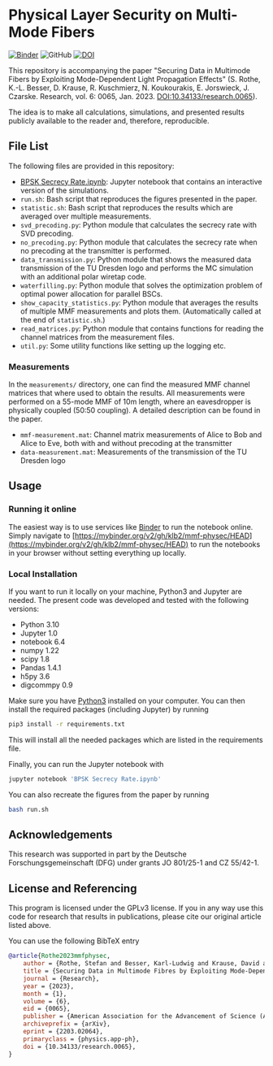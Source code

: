# Physical Layer Security on Multi-Mode Fibers

[![Binder](https://mybinder.org/badge_logo.svg)](https://mybinder.org/v2/gh/klb2/mmf-physec/HEAD)
![GitHub](https://img.shields.io/github/license/klb2/mmf-physec)
[![DOI](https://img.shields.io/badge/doi-10.34133/research.0065-informational)](https://doi.org/10.34133/research.0065)

This repository is accompanying the paper "Securing Data in Multimode Fibers by
Exploiting Mode-Dependent Light Propagation Effects" (S. Rothe, K.-L. Besser,
D. Krause, R. Kuschmierz, N.  Koukourakis, E. Jorswieck, J. Czarske. Research,
vol. 6: 0065, Jan. 2023.
[DOI:10.34133/research.0065](https://doi.org/10.34133/research.0065)).

The idea is to make all calculations, simulations, and presented results
publicly available to the reader and, therefore, reproducible.



## File List
The following files are provided in this repository:

- [BPSK Secrecy
  Rate.ipynb](https://mybinder.org/v2/gh/klb2/mmf-physec/HEAD?labpath=BPSK%20Secrecy%20Rate.ipynb):
  Jupyter notebook that contains an interactive version of the simulations.
- `run.sh`: Bash script that reproduces the figures presented in the paper.
- `statistic.sh`: Bash script that reproduces the results which are averaged
  over multiple measurements.
- `svd_precoding.py`: Python module that calculates the secrecy rate with SVD
  precoding.
- `no_precoding.py`: Python module that calculates the secrecy rate when no
  precoding at the transmitter is performed.
- `data_transmission.py`: Python module that shows the measured data
  transmission of the TU Dresden logo and performs the MC simulation with an
  additional polar wiretap code.
- `waterfilling.py`: Python module that solves the optimization problem of
  optimal power allocation for parallel BSCs.
- `show_capacity_statistics.py`: Python module that averages the results of
  multiple MMF measurements and plots them. (Automatically called at the end of
  `statistic.sh`.)
- `read_matrices.py`: Python module that contains functions for reading the
  channel matrices from the measurement files.
- `util.py`: Some utility functions like setting up the logging etc.

### Measurements
In the `measurements/` directory, one can find the measured MMF channel
matrices that where used to obtain the results.
All measurements were performed on a 55-mode MMF of 10m length, where an
eavesdropper is physically coupled (50:50 coupling).
A detailed description can be found in the paper.

- `mmf-measurement.mat`: Channel matrix measurements of Alice to Bob and Alice
  to Eve, both with and without precoding at the transmitter
- `data-measurement.mat`: Measurements of the transmission of the TU Dresden
  logo


## Usage
### Running it online
The easiest way is to use services like [Binder](https://mybinder.org/) to run
the notebook online. Simply navigate to
[https://mybinder.org/v2/gh/klb2/mmf-physec/HEAD](https://mybinder.org/v2/gh/klb2/mmf-physec/HEAD)
to run the notebooks in your browser without setting everything up locally.

### Local Installation
If you want to run it locally on your machine, Python3 and Jupyter are needed.
The present code was developed and tested with the following versions:
- Python 3.10
- Jupyter 1.0
- notebook 6.4
- numpy 1.22
- scipy 1.8
- Pandas 1.4.1
- h5py 3.6
- digcommpy 0.9

Make sure you have [Python3](https://www.python.org/downloads/) installed on
your computer.
You can then install the required packages (including Jupyter) by running
```bash
pip3 install -r requirements.txt
```
This will install all the needed packages which are listed in the requirements 
file. 

Finally, you can run the Jupyter notebook with
```bash
jupyter notebook 'BPSK Secrecy Rate.ipynb'
```

You can also recreate the figures from the paper by running
```bash
bash run.sh
```


## Acknowledgements
This research was supported in part by the Deutsche Forschungsgemeinschaft
(DFG) under grants JO 801/25-1 and CZ 55/42-1.


## License and Referencing
This program is licensed under the GPLv3 license. If you in any way use this
code for research that results in publications, please cite our original
article listed above.

You can use the following BibTeX entry

```bibtex
@article{Rothe2023mmfphysec,
	author = {Rothe, Stefan and Besser, Karl-Ludwig and Krause, David and Kuschmierz, Robert and Koukourakis, Nektarios and Jorswieck, Eduard A. and Czarske, Jürgen W.},
	title = {Securing Data in Multimode Fibres by Exploiting Mode-Dependent Light Propagation Effects},
	journal = {Research},
	year = {2023},
	month = {1},
	volume = {6},
	eid = {0065},
	publisher = {American Association for the Advancement of Science (AAAS)},
	archiveprefix = {arXiv},
	eprint = {2203.02064},
	primaryclass = {physics.app-ph},
	doi = {10.34133/research.0065},
}
```
